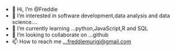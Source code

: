 - 👋 Hi, I’m @Freddie
- 👀 I’m interested in software development,data analysis and data science....
- 🌱 I’m currently learning ...python,JavaScript,R and SQL
- 💞️ I’m looking to collaborate on ...github
- 📫 How to reach me ...freddiemurigi@gmail.com

<!---
Freddie16/Freddie16 is a ✨ special ✨ repository because its `README.md` (this file) appears on your GitHub profile.
You can click the Preview link to take a look at your changes.
--->
